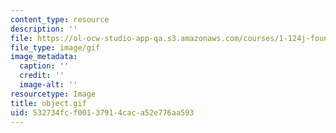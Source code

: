 ```yaml
---
content_type: resource
description: ''
file: https://ol-ocw-studio-app-qa.s3.amazonaws.com/courses/1-124j-foundations-of-software-engineering-fall-2000/532734fcf00137914caca52e776aa593_object.gif
file_type: image/gif
image_metadata:
  caption: ''
  credit: ''
  image-alt: ''
resourcetype: Image
title: object.gif
uid: 532734fc-f001-3791-4cac-a52e776aa593
---
```

